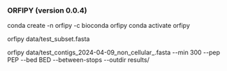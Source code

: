 ### ORFIPY  (version 0.0.4)

conda create -n orfipy -c bioconda orfipy
conda activate orfipy

orfipy data/test_subset.fasta

orfipy data/test_contigs_2024-04-09_non_cellular_.fasta --min 300 --pep PEP --bed BED --between-stops --outdir results/